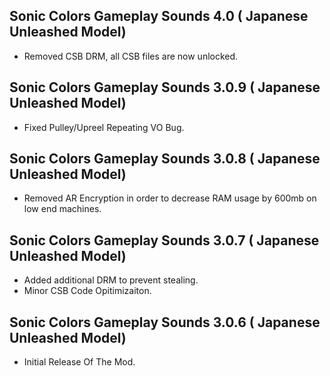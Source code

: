 ## Sonic Colors Gameplay Sounds 4.0 ( Japanese Unleashed Model)

- Removed CSB DRM, all CSB files are now unlocked.

## Sonic Colors Gameplay Sounds 3.0.9 ( Japanese Unleashed Model)

- Fixed Pulley/Upreel Repeating VO Bug.

## Sonic Colors Gameplay Sounds 3.0.8 ( Japanese Unleashed Model)
- Removed AR Encryption in order to decrease RAM usage by 600mb on low end machines.

## Sonic Colors Gameplay Sounds 3.0.7 ( Japanese Unleashed Model)
- Added additional DRM to prevent stealing.
- Minor CSB Code Opitimizaiton.





## Sonic Colors Gameplay Sounds 3.0.6 ( Japanese Unleashed Model)

-	Initial Release Of The Mod.	